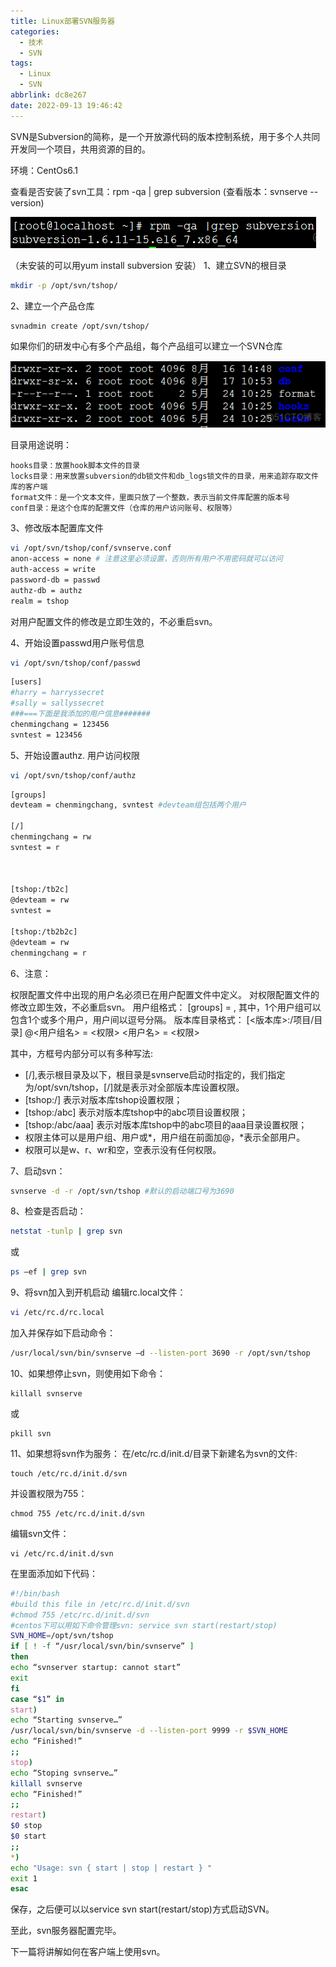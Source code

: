 ```yaml
---
title: Linux部署SVN服务器
categories:
  - 技术
  - SVN
tags:
  - Linux
  - SVN
abbrlink: dc8e267
date: 2022-09-13 19:46:42
---
```


SVN是Subversion的简称，是一个开放源代码的版本控制系统，用于多个人共同开发同一个项目，共用资源的目的。

<!-- more-->

环境：CentOs6.1

查看是否安装了svn工具：rpm -qa | grep subversion (查看版本：svnserve --version)

![](Linux部署SVN服务器/image-20220913195226438.png)

（未安装的可以用yum install subversion 安装）
1、建立SVN的根目录

```bash
mkdir -p /opt/svn/tshop/
```

2、建立一个产品仓库

```bash
svnadmin create /opt/svn/tshop/
```

如果你们的研发中心有多个产品组，每个产品组可以建立一个SVN仓库

![](Linux部署SVN服务器/image-20220913195344428.png)

目录用途说明：

```
hooks目录：放置hook脚本文件的目录
locks目录：用来放置subversion的db锁文件和db_logs锁文件的目录，用来追踪存取文件库的客户端
format文件：是一个文本文件，里面只放了一个整数，表示当前文件库配置的版本号
conf目录：是这个仓库的配置文件（仓库的用户访问账号、权限等）
```

3、修改版本配置库文件

```bash
vi /opt/svn/tshop/conf/svnserve.conf
anon-access = none # 注意这里必须设置，否则所有用户不用密码就可以访问
auth-access = write
password-db = passwd
authz-db = authz
realm = tshop
```

对用户配置文件的修改是立即生效的，不必重启svn。

4、开始设置passwd用户账号信息

```bash
vi /opt/svn/tshop/conf/passwd
```

```bash
[users]
#harry = harryssecret
#sally = sallyssecret
###===下面是我添加的用户信息#######
chenmingchang = 123456
svntest = 123456
```

5、开始设置authz. 用户访问权限

```bash
vi /opt/svn/tshop/conf/authz
```

```bash
[groups]
devteam = chenmingchang, svntest #devteam组包括两个用户

[/]
chenmingchang = rw
svntest = r



[tshop:/tb2c]
@devteam = rw
svntest =

[tshop:/tb2b2c]
@devteam = rw
chenmingchang = r
```

6、注意：

权限配置文件中出现的用户名必须已在用户配置文件中定义。
对权限配置文件的修改立即生效，不必重启svn。
用户组格式：
[groups]
= ,
其中，1个用户组可以包含1个或多个用户，用户间以逗号分隔。
版本库目录格式：
[<版本库>:/项目/目录]
@<用户组名> = <权限>
<用户名> = <权限>

其中，方框号内部分可以有多种写法:

- [/],表示根目录及以下，根目录是svnserve启动时指定的，我们指定为/opt/svn/tshop，[/]就是表示对全部版本库设置权限。
- [tshop:/] 表示对版本库tshop设置权限；
- [tshop:/abc] 表示对版本库tshop中的abc项目设置权限；
- [tshop:/abc/aaa] 表示对版本库tshop中的abc项目的aaa目录设置权限；
- 权限主体可以是用户组、用户或*，用户组在前面加@，*表示全部用户。
- 权限可以是w、r、wr和空，空表示没有任何权限。

7、启动svn：

```bash
svnserve -d -r /opt/svn/tshop #默认的启动端口号为3690
```

8、检查是否启动：

```bash
netstat -tunlp | grep svn 
```

或

```bash
ps –ef | grep svn
```



9、将svn加入到开机启动
编辑rc.local文件：

```bash
vi /etc/rc.d/rc.local
```

加入并保存如下启动命令：

```bash
/usr/local/svn/bin/svnserve –d --listen-port 3690 -r /opt/svn/tshop
```

10、如果想停止svn，则使用如下命令：

```
killall svnserve 
```

或

```
pkill svn
```

11、如果想将svn作为服务：
在/etc/rc.d/init.d/目录下新建名为svn的文件:

```
touch /etc/rc.d/init.d/svn
```

并设置权限为755：

```
chmod 755 /etc/rc.d/init.d/svn
```

编辑svn文件：

```
vi /etc/rc.d/init.d/svn
```

在里面添加如下代码：

```bash
#!/bin/bash
#build this file in /etc/rc.d/init.d/svn
#chmod 755 /etc/rc.d/init.d/svn
#centos下可以用如下命令管理svn: service svn start(restart/stop)
SVN_HOME=/opt/svn/tshop
if [ ! -f “/usr/local/svn/bin/svnserve” ]
then
echo “svnserver startup: cannot start”
exit
fi
case “$1” in
start)
echo “Starting svnserve…”
/usr/local/svn/bin/svnserve -d --listen-port 9999 -r $SVN_HOME
echo “Finished!”
;;
stop)
echo “Stoping svnserve…”
killall svnserve
echo “Finished!”
;;
restart)
$0 stop
$0 start
;;
*)
echo "Usage: svn { start | stop | restart } "
exit 1
esac
```

保存，之后便可以以service svn start(restart/stop)方式启动SVN。

至此，svn服务器配置完毕。

下一篇将讲解如何在客户端上使用svn。
